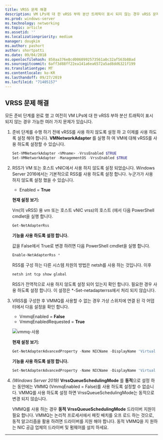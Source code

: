 ```yaml
---
title: VRSS 문제 해결
description: VM LPs에 대 한 vRSS 부하 분산 트래픽이 표시 되지 않는 경우 vRSS 문제를 해결 합니다.
ms.prod: windows-server
ms.technology: networking
ms.topic: article
ms.assetid: ''
ms.localizationpriority: medium
manager: dougkim
ms.author: pashort
author: shortpatti
ms.date: 09/04/2018
ms.openlocfilehash: 850aa376e8cd0060992573561a0c32af563b88ad
ms.sourcegitcommit: 6aff3d88ff22ea141a6ea6572a5ad8dd6321f199
ms.translationtype: MT
ms.contentlocale: ko-KR
ms.lasthandoff: 09/27/2019
ms.locfileid: "71405157"
---
```

## <a name="resolve-vrss-issues"></a>VRSS 문제 해결

모든 준비 단계를 완료 했 고 여전히 VM LPs에 대 한 vRSS 부하 분산 트래픽이 표시 되지 않는 경우 가능한 여러 가지 문제가 있습니다.

1. 준비 단계를 수행 하기 전에 vRSS를 사용 하지 않도록 설정 하 고 이제를 사용 하도록 설정 해야 합니다. **VMNetworkAdapter** 를 실행 하 여 VM에 대해 vRSS를 사용 하도록 설정할 수 있습니다.

   ```PowerShell
   Set-VMNetworkAdapter <VMname> -VrssEnabled $TRUE
   Set-VMNetworkAdapter -ManagementOS -VrssEnabled $TRUE
   ```

2. RSS가 VM 또는 호스트 vNIC에서 사용 하지 않도록 설정 되었습니다. Windows Server 2016에서는 기본적으로 RSS를 사용 하도록 설정 합니다. 누군가가 사용 하지 않도록 설정 했을 수 있습니다. 

   - Enabled = **True**

   **현재 설정 보기:** 

   Vm\(의 vRSS\) 용 vm 또는 호스트 vNIC vrss\)의 호스트 \(에서 다음 PowerShell cmdlet을 실행 합니다.

   ```PowerShell
   Get-NetAdapterRss
   ```

   **기능을 사용 하도록 설정 합니다.** 

   값을 False에서 True로 변경 하려면 다음 PowerShell cmdlet을 실행 합니다.

   ```PowerShell
   Enable-NetAdapterRss *
   ```
   
   RSS를 구성 하는 다른 시스템 차원의 방법은 netsh를 사용 하는 것입니다. 이후 
   
    ```cmd
   netsh int tcp show global
   ```
   
   RSS가 전역적으로 사용 하지 않도록 설정 되어 있는지 확인 합니다. 필요한 경우 사용 하도록 설정 합니다. 이 설정은 *-Set-netadapterrss에서 처리 되지 않습니다.

3. VRSS를 구성한 후 VMMQ를 사용할 수 없는 경우 가상 스위치에 연결 된 각 어댑터에서 다음 설정을 확인 합니다.

   - VmmqEnabled = **False**
   - VmmqEnabledRequested = **True**

   ![vmmq-사용](../../media/vmmq-enabled.png)

   **현재 설정 보기:** 

   ```PowerShell
   Get-NetAdapterAdvancedProperty -Name NICName -DisplayName 'Virtual Switch RSS'
   ```

   **기능을 사용 하도록 설정 합니다.** 

   ```PowerShell
   Set-NetAdapterAdvancedProperty -Name NICName -DisplayName 'Virtual Switch RSS' -DisplayValue Enabled”
   ```
 
4. _(Windows Server 2019)_ **VrssQueueSchedulingMode** 를 **동적**으로 설정 하는 동안에는 VMMQ (VmmqEnabled = False)를 사용 하도록 설정할 수 없습니다. VMMQ를 사용 하도록 설정 하면 VrssQueueSchedulingMode는 동적으로 변경 되지 않습니다.<p>VMMQ를 사용 하는 경우 **동적** **VrssQueueSchedulingMode** 드라이버 지원이 필요 합니다.  VMMQ는 논리적 프로세서에서 패킷 배치를 오프 로드 하는 것으로, 동적 알고리즘을 활용 하려면 드라이버를 지원 해야 합니다.  동적 VMMQ을 지 원하는 NIC 공급 업체의 드라이버 및 펌웨어를 설치 하세요.



---

